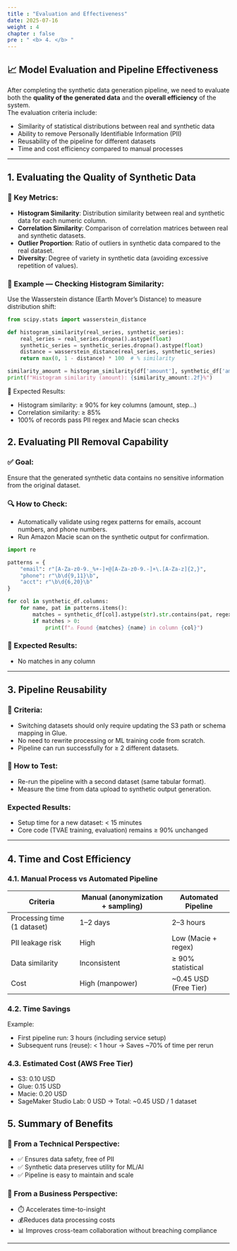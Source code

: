 ```yaml
---
title : "Evaluation and Effectiveness"
date: 2025-07-16
weight : 4
chapter : false
pre : " <b> 4. </b> "
---
```


## 📈 Model Evaluation and Pipeline Effectiveness
After completing the synthetic data generation pipeline, we need to evaluate both the **quality of the generated data** and the **overall efficiency** of the system.  
The evaluation criteria include:

* Similarity of statistical distributions between real and synthetic data
* Ability to remove Personally Identifiable Information (PII)
* Reusability of the pipeline for different datasets
* Time and cost efficiency compared to manual processes

---

## 1. Evaluating the Quality of Synthetic Data

### 🎯 Key Metrics:
- **Histogram Similarity**: Distribution similarity between real and synthetic data for each numeric column.
- **Correlation Similarity**: Comparison of correlation matrices between real and synthetic datasets.
- **Outlier Proportion**: Ratio of outliers in synthetic data compared to the real dataset.
- **Diversity**: Degree of variety in synthetic data (avoiding excessive repetition of values).

### 🧪 Example — Checking Histogram Similarity:
Use the Wasserstein distance (Earth Mover’s Distance) to measure distribution shift:

```python
from scipy.stats import wasserstein_distance

def histogram_similarity(real_series, synthetic_series):
    real_series = real_series.dropna().astype(float)
    synthetic_series = synthetic_series.dropna().astype(float)
    distance = wasserstein_distance(real_series, synthetic_series)
    return max(0, 1 - distance) * 100  # % similarity

similarity_amount = histogram_similarity(df['amount'], synthetic_df['amount'])
print(f"Histogram similarity (amount): {similarity_amount:.2f}%")
```
🎯 Expected Results:
- Histogram similarity: ≥ 90% for key columns (amount, step…)
- Correlation similarity: ≥ 85%
- 100% of records pass PII regex and Macie scan checks

## 2. Evaluating PII Removal Capability
### ✅ Goal:
Ensure that the generated synthetic data contains no sensitive information from the original dataset.

### 🔍 How to Check:
* Automatically validate using regex patterns for emails, account numbers, and phone numbers.
* Run Amazon Macie scan on the synthetic output for confirmation.

```python
import re

patterns = {
    "email": r"[A-Za-z0-9._%+-]+@[A-Za-z0-9.-]+\.[A-Za-z]{2,}",
    "phone": r"\b\d{9,11}\b",
    "acct": r"\b\d{6,20}\b"
}

for col in synthetic_df.columns:
    for name, pat in patterns.items():
        matches = synthetic_df[col].astype(str).str.contains(pat, regex=True, na=False).sum()
        if matches > 0:
            print(f"⚠️ Found {matches} {name} in column {col}")
```
### 🎯 Expected Results:
* No matches in any column
---

## 3. Pipeline Reusability
### 🔄 Criteria:
- Switching datasets should only require updating the S3 path or schema mapping in Glue.
- No need to rewrite processing or ML training code from scratch.
- Pipeline can run successfully for ≥ 2 different datasets.

### 📌 How to Test:
- Re-run the pipeline with a second dataset (same tabular format).
- Measure the time from data upload to synthetic output generation.

### Expected Results:
- Setup time for a new dataset: < 15 minutes
- Core code (TVAE training, evaluation) remains ≥ 90% unchanged
---


## 4. Time and Cost Efficiency
### 4.1. Manual Process vs Automated Pipeline
| Criteria                    | Manual (anonymization + sampling) | Automated Pipeline     |
| --------------------------- | --------------------------------- | ---------------------- |
| Processing time (1 dataset) | 1–2 days                          | 2–3 hours              |
| PII leakage risk            | High                              | Low (Macie + regex)    |
| Data similarity             | Inconsistent                      | ≥ 90% statistical      |
| Cost                        | High (manpower)                   | \~0.45 USD (Free Tier) |


### 4.2. Time Savings
Example:
- First pipeline run: 3 hours (including service setup)
- Subsequent runs (reuse): < 1 hour
→ Saves ~70% of time per rerun

### 4.3. Estimated Cost (AWS Free Tier)
- S3: 0.10 USD
- Glue: 0.15 USD
- Macie: 0.20 USD
- SageMaker Studio Lab: 0 USD
→ Total:  ~0.45 USD / 1 dataset

## 5. Summary of Benefits

### 🎯 From a Technical Perspective:
* ✅ Ensures data safety, free of PII
* ✅ Synthetic data preserves utility for ML/AI
* ✅ Pipeline is easy to maintain and scale


### 💼 From a Business Perspective:
* ⏱️ Accelerates time-to-insight
* 💰Reduces data processing costs
* 📊 Improves cross-team collaboration without breaching compliance
---


